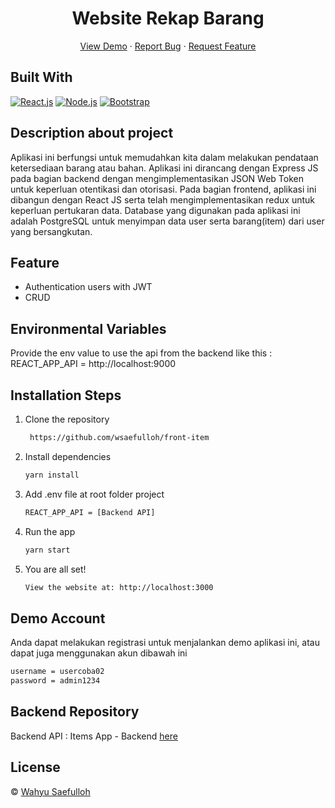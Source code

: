 <h1 align="center">Website Rekap Barang</h1>
<p align="center">
    <a href="https://newitemsapps.netlify.app/" target="blank">View Demo</a>
  · <a href="https://github.com/wsaefulloh/front-item/issues">Report Bug</a>
  · <a href="https://github.com/wsaefulloh/front-item/pulls">Request Feature</a>
</p>
  

## Built With

[![React.js](https://img.shields.io/badge/React.js-4.x-orange.svg?style=rounded-square)](https://reactjs.org/)
[![Node.js](https://img.shields.io/badge/Node.js-v.12.13-green.svg?style=rounded-square)](https://nodejs.org/)
[![Bootstrap](https://img.shields.io/badge/Bootstrap-v4.6.x-blue)](https://github.com/react-bootstrap/react-bootstrap)


## Description about project
Aplikasi ini berfungsi untuk memudahkan kita dalam melakukan pendataan ketersediaan barang atau bahan. Aplikasi ini dirancang dengan Express JS pada bagian backend dengan mengimplementasikan JSON Web Token untuk keperluan otentikasi dan otorisasi. Pada bagian frontend, aplikasi ini dibangun dengan React JS serta telah mengimplementasikan redux untuk keperluan pertukaran data. Database yang digunakan pada aplikasi ini adalah PostgreSQL untuk menyimpan data user serta barang(item) dari user yang bersangkutan.


## Feature
- Authentication users with JWT
- CRUD


## Environmental Variables
Provide the env value to use the api from the backend like this : 
REACT_APP_API = http://localhost:9000


## Installation Steps

1. Clone the repository

   ```bash
    https://github.com/wsaefulloh/front-item
    ```

2. Install dependencies

   ```bash
   yarn install
   ```

3. Add .env file at root folder project

   ```sh
   REACT_APP_API = [Backend API]
   ```

4. Run the app

   ```bash
   yarn start
   ```

5. You are all set!

   ```bash
   View the website at: http://localhost:3000
   ```


## Demo Account
Anda dapat melakukan registrasi untuk menjalankan demo aplikasi ini, atau dapat juga menggunakan akun dibawah ini
   ```sh
   username = usercoba02
   password = admin1234
   ```

## Backend Repository
Backend API : Items App - Backend [here](https://github.com/wsaefulloh/app-items)


## License

© [Wahyu Saefulloh](https://github.com/wsaefulloh/)
